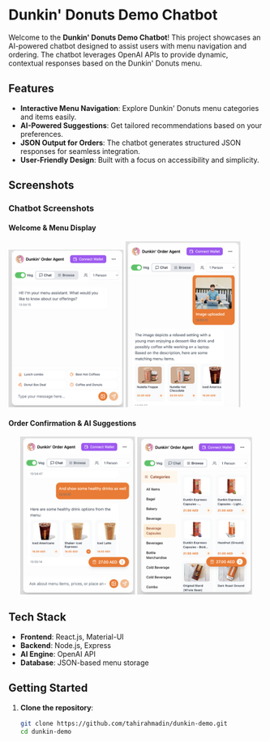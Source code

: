 # Dunkin' Donuts Demo Chatbot

Welcome to the **Dunkin' Donuts Demo Chatbot**! This project showcases an AI-powered chatbot designed to assist users with menu navigation and ordering. The chatbot leverages OpenAI APIs to provide dynamic, contextual responses based on the Dunkin' Donuts menu.

## Features

- **Interactive Menu Navigation**: Explore Dunkin' Donuts menu categories and items easily.
- **AI-Powered Suggestions**: Get tailored recommendations based on your preferences.
- **JSON Output for Orders**: The chatbot generates structured JSON responses for seamless integration.
- **User-Friendly Design**: Built with a focus on accessibility and simplicity.

## Screenshots

### Chatbot Screenshots

#### Welcome & Menu Display

<p align="start">
  <img src="2.png" alt="Menu Display" width="45%">
  <img src="5.png" alt="Chatbot Image processing" width="45%">

</p>

#### Order Confirmation & AI Suggestions

<p align="center">
  <img src="3.png" alt="Order Confirmation" width="45%">
  <img src="4.png" alt="AI Suggestions" width="45%">
</p>

## Tech Stack

- **Frontend**: React.js, Material-UI
- **Backend**: Node.js, Express
- **AI Engine**: OpenAI API
- **Database**: JSON-based menu storage

## Getting Started

1. **Clone the repository**:
   ```bash
   git clone https://github.com/tahirahmadin/dunkin-demo.git
   cd dunkin-demo
   ```
